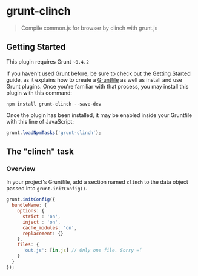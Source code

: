 # grunt-clinch

> Compile common.js for browser by clinch with grunt.js

## Getting Started
This plugin requires Grunt `~0.4.2`

If you haven't used [Grunt](http://gruntjs.com/) before, be sure to check out the [Getting Started](http://gruntjs.com/getting-started) guide, as it explains how to create a [Gruntfile](http://gruntjs.com/sample-gruntfile) as well as install and use Grunt plugins. Once you're familiar with that process, you may install this plugin with this command:

```shell
npm install grunt-clinch --save-dev
```

Once the plugin has been installed, it may be enabled inside your Gruntfile with this line of JavaScript:

```js
grunt.loadNpmTasks('grunt-clinch');
```

## The "clinch" task

### Overview
In your project's Gruntfile, add a section named `clinch` to the data object passed into `grunt.initConfig()`.

```js
grunt.initConfig({
  bundleName: {
    options: {
      strict : 'on',
      inject : 'on',
      cache_modules: 'on',
      replacement: {}
    },
    files: {
      'out.js': [in.js] // Only one file. Sorry =(
    }
  }
});
```